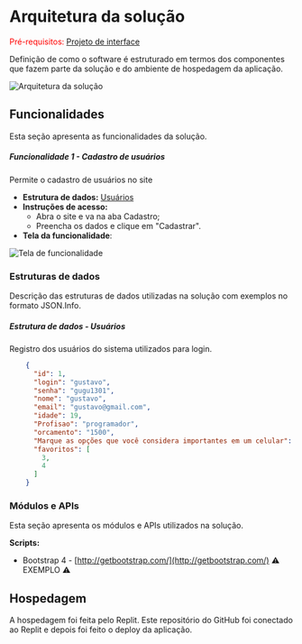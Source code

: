 # Arquitetura da solução

<span style="color:red">Pré-requisitos: <a href="05-Projeto-interface.md"> Projeto de interface</a></span>

Definição de como o software é estruturado em termos dos componentes que fazem parte da solução e do ambiente de hospedagem da aplicação.

![Arquitetura da solução](images/exemplo-arquitetura.png)

## Funcionalidades

Esta seção apresenta as funcionalidades da solução.

##### Funcionalidade 1 - Cadastro de usuários

Permite o cadastro de usuários no site

* **Estrutura de dados:** [Usuários](#estrutura-de-dados---usuários)
* **Instruções de acesso:**
  * Abra o site e va na aba Cadastro;
  * Preencha os dados e clique em "Cadastrar".
* **Tela da funcionalidade**:

![Tela de funcionalidade](https://github.com/user-attachments/assets/bf830b12-15ec-44f8-8376-85900d70259f)

### Estruturas de dados

Descrição das estruturas de dados utilizadas na solução com exemplos no formato JSON.Info.

##### Estrutura de dados - Usuários

Registro dos usuários do sistema utilizados para login.

```json
    {
      "id": 1,
      "login": "gustavo",
      "senha": "gugu1301",
      "nome": "gustavo",
      "email": "gustavo@gmail.com",
      "idade": 19,
      "Profisao": "programador",
      "orcamento": "1500",
      "Marque as opções que você considera importantes em um celular": "desempenho",
      "favoritos": [
        3,
        4
      ]
    }
```

### Módulos e APIs

Esta seção apresenta os módulos e APIs utilizados na solução.

**Scripts:**

* Bootstrap 4 - [http://getbootstrap.com/](http://getbootstrap.com/) ⚠️ EXEMPLO ⚠️

## Hospedagem

A hospedagem foi feita pelo Replit. Este repositório do GitHub foi conectado ao Replit e depois foi feito o deploy da aplicação.
